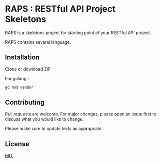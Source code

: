 # RAPS : RESTful API Project Skeletons

RAPS is a skeletons project for starting point of your RESTful API project.

RAPS contains several language. 
## Installation

Clone or download ZIP

For golang :
```bash
go mod vendor
```

## Contributing
Pull requests are welcome. For major changes, please open an issue first to discuss what you would like to change.

Please make sure to update tests as appropriate.

## License
[MIT](https://choosealicense.com/licenses/mit/)